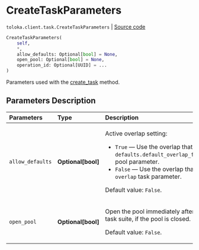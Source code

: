 # CreateTaskParameters
`toloka.client.task.CreateTaskParameters` | [Source code](https://github.com/Toloka/toloka-kit/blob/v1.1.4/src/client/task.py#L106)

```python
CreateTaskParameters(
    self,
    *,
    allow_defaults: Optional[bool] = None,
    open_pool: Optional[bool] = None,
    operation_id: Optional[UUID] = ...
)
```

Parameters used with the [create_task](toloka.client.TolokaClient.create_task.md) method.

## Parameters Description

| Parameters | Type | Description |
| :----------| :----| :-----------|
`allow_defaults`|**Optional\[bool\]**|<p>Active overlap setting:</p> <ul> <li>`True` — Use the overlap that is set in the `defaults.default_overlap_for_new_tasks` pool parameter.</li> <li>`False` — Use the overlap that is set in the `overlap` task parameter.</li> </ul> <p></p><p>Default value: `False`.</p>
`open_pool`|**Optional\[bool\]**|<p>Open the pool immediately after creating a task suite, if the pool is closed. </p><p>Default value: `False`.</p>
